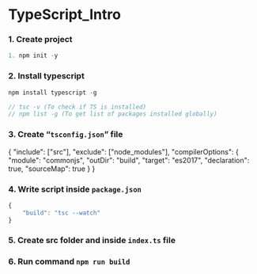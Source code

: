 # TypeScript_Intro
### 1. Create project

```jsx
1. npm init -y
```

### 2. Install typescript

```jsx
npm install typescript -g

// tsc -v (To check if TS is installed)
// npm list -g (To get list of packages installed globally)
```

### 3. Create “`tsconfig.json`” file
{
    "include": ["src"],
    "exclude": ["node_modules"],
    "compilerOptions": {
        "module": "commonjs",
        "outDir": "build",
        "target": "es2017",
        "declaration": true,
        "sourceMap": true
    }
}

### 4. Write script inside `package.json`

```jsx
{
	"build": "tsc --watch"
}
```

### 5. Create src folder and inside `index.ts` file

### 6. Run command `npm run build`
